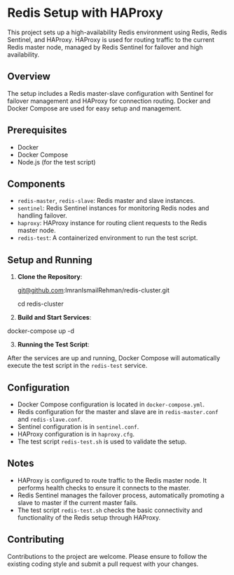 # Redis Setup with HAProxy

This project sets up a high-availability Redis environment using Redis, Redis Sentinel, and HAProxy. HAProxy is used for routing traffic to the current Redis master node, managed by Redis Sentinel for failover and high availability.

## Overview

The setup includes a Redis master-slave configuration with Sentinel for failover management and HAProxy for connection routing. Docker and Docker Compose are used for easy setup and management.

## Prerequisites

- Docker
- Docker Compose
- Node.js (for the test script)

## Components

- `redis-master`, `redis-slave`: Redis master and slave instances.
- `sentinel`: Redis Sentinel instances for monitoring Redis nodes and handling failover.
- `haproxy`: HAProxy instance for routing client requests to the Redis master node.
- `redis-test`: A containerized environment to run the test script.

## Setup and Running

1. **Clone the Repository**:

    git@github.com:ImranIsmailRehman/redis-cluster.git
  
    cd redis-cluster

2. **Build and Start Services**:

docker-compose up -d


3. **Running the Test Script**:

After the services are up and running, Docker Compose will automatically execute the test script in the `redis-test` service.

## Configuration

- Docker Compose configuration is located in `docker-compose.yml`.
- Redis configuration for the master and slave are in `redis-master.conf` and `redis-slave.conf`.
- Sentinel configuration is in `sentinel.conf`.
- HAProxy configuration is in `haproxy.cfg`.
- The test script `redis-test.sh` is used to validate the setup.

## Notes

- HAProxy is configured to route traffic to the Redis master node. It performs health checks to ensure it connects to the master.
- Redis Sentinel manages the failover process, automatically promoting a slave to master if the current master fails.
- The test script `redis-test.sh` checks the basic connectivity and functionality of the Redis setup through HAProxy.

## Contributing

Contributions to the project are welcome. Please ensure to follow the existing coding style and submit a pull request with your changes.
